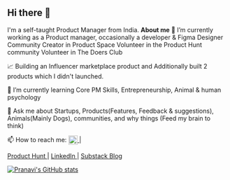 ## Hi there 👋
I'm a self-taught Product Manager from India.
**About me**
🔭 I’m currently working as a Product manager, occasionally a developer & Figma Designer
    Community Creator in Product Space
    Volunteer in the Product Hunt community
    Volunteer in The Doers Club
    
📈 Building an Influencer marketplace product and Additionally built 2 products which I didn't launched.

🌱 I’m currently learning Core PM Skills, Entrepreneurship, Animal & human psychology

💬 Ask me about Startups, Products(Features, Feedback & suggestions), Animals(Mainly Dogs), communities, and why things (Feed my brain to think) 

📫 How to reach me:
<a href="[https://twitter.com/anuraghazru](https://x.com/Pranavi9228)">
  <img align="center" alt="Pranavi | Twitter" width="21px" src="https://raw.githubusercontent.com/anuraghazra/anuraghazra/master/assets/twitter.svg" />
</a> |

<a href="https://www.producthunt.com/@pranavi_p"> Product Hunt
</a> | 
<a href="https://www.linkedin.com/in/pranavi-p/"> LinkedIn
</a> | 
<a href="https://pranavivel17.substack.com/">Substack Blog
</a>

[![Pranavi's GitHub stats](https://github-readme-stats.vercel.app/api?username=pranavi179&show_icons=true&theme=radical)](https://github.com/pranavi179/github-readme-stats)
<!--
**pranavi179/pranavi179** is a ✨ _special_ ✨ repository because its `README.md` (this file) appears on your GitHub profile.

Here are some ideas to get you started:

- 🔭 I’m currently working on ...
- 👯 I’m looking to collaborate on ...
- 🤔 I’m looking for help with ...
- 💬 Ask me about ...
- 📫 How to reach me: ...
- 😄 Pronouns: ...
- ⚡ Fun fact: ...
-->

